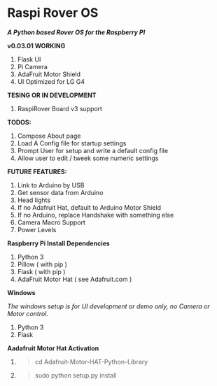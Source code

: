 # Raspi Rover OS

***A Python based Rover OS for the Raspberry PI***

**v0.03.01 WORKING**

1. Flask UI
2. Pi Camera
3. AdaFruit Motor Shield
4. UI Optimized for LG G4

**TESING OR IN DEVELOPMENT**

1. RaspiRover Board v3 support

**TODOS:**

1. Compose About page
1. Load A Config file for startup settings
1. Prompt User for setup and write a default config file
1. Allow user to edit / tweek some numeric settings

**FUTURE FEATURES:**
1. Link to Arduino by USB
1. Get sensor data from Arduino
1. Head lights
1. If no Adafruit Hat, default to Arduino Motor Shield
1. If no Arduino, replace Handshake with something else
1. Camera Macro Support
1. Power Levels

**Raspberry Pi Install Dependencies** 

1. Python 3
2. Pillow ( with pip )
3. Flask ( with pip )
3. AdaFruit Motor Hat ( see Adafruit.com )

**Windows**

_The windows setup is for UI development or demo only, no Camera or Motor control._

1. Python 3
2. Flask

**Aadafruit Motor Hat Activation**

1. >cd Adafruit-Motor-HAT-Python-Library 
1. >sudo python setup.py install

